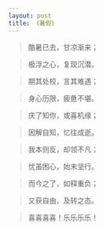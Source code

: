 ```yaml
---
layout: post
title: 《暑假》
---
```


> 酷暑已去，甘凉渐来；

> 极浮之心，复现沉潜。

> 期其处校，言其难遇；

> 身心历限，疲惫不堪。

> 庆了知你，或喜机缘；

> 因解自知，忆往成逝。

> 我本则反，却领不凡；

> 忧虽困心，始末坚行。

> 而今之了，如释重负；

> 又获自由，及转之态。

> 喜喜喜喜！乐乐乐乐！
